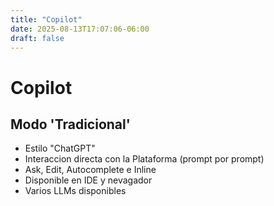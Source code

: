 ```yaml
---
title: "Copilot"
date: 2025-08-13T17:07:06-06:00
draft: false
---
```


# Copilot

## Modo 'Tradicional'
* Estilo "ChatGPT"
* Interaccion directa con la Plataforma (prompt por prompt)
* Ask, Edit, Autocomplete e Inline
* Disponible en IDE y nevagador
* Varios LLMs disponibles

